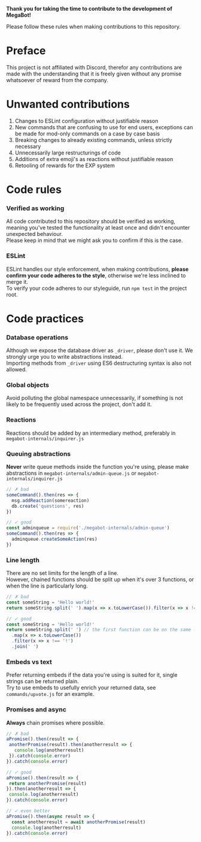 **Thank you for taking the time to contribute to the development of MegaBot!**

Please follow these rules when making contributions to this repository.

# Preface
This project is not affiliated with Discord, therefor any contributions are made with the understanding that it is freely given without any promise whatsoever of reward from the company.

# Unwanted contributions

1. Changes to ESLint configuration without justifiable reason
2. New commands that are confusing to use for end users, exceptions can be made for mod-only commands on a case by case basis
3. Breaking changes to already existing commands, unless strictly necessary 
4. Unnecessarily large restructurings of code
5. Additions of extra emoji's as reactions without justifiable reason
6. Retooling of rewards for the EXP system

# Code rules

### Verified as working

All code contributed to this repository should be verified as working, meaning you've tested the functionality at least once and didn't encounter unexpected behaviour.   
Please keep in mind that we might ask you to confirm if this is the case.

### ESLint

ESLint handles our style enforcement, when making contributions, **please confirm your code adheres to the style**, otherwise we're less inclined to merge it.   
To verify your code adheres to our styleguide, run `npm test` in the project root.

# Code practices

### Database operations

Although we expose the database driver as `_driver`, please don't use it. We strongly urge you to write abstractions instead.    
Importing methods from `_driver` using ES6 destructuring syntax is also not allowed.    

### Global objects

Avoid polluting the global namespace unnecessarily, if something is not likely to be frequently used across the project, don't add it.   

### Reactions
Reactions should be added by an intermediary method, preferably in `megabot-internals/inquirer.js`

### Queuing abstractions
**Never** write queue methods inside the function you're using, please make abstractions in `megabot-internals/admin-queue.js` or `megabot-internals/inquirer.js`

```js
// ✗ bad
someCommand().then(res => {
  msg.addReaction(somereaction)
  db.create('questions', res)
})
```

```js
// ✓ good
const adminqueue = require('./megabot-internals/admin-queue')
someCommand().then(res => {
  adminqueue.createSomeAction(res)
})
```

### Line length

There are no set limits for the length of a line.  
However, chained functions should be split up when it's over 3 functions, or when the line is particularly long.

```js
// ✗ bad
const someString = 'Hello world!'
return someString.split(' ').map(x => x.toLowerCase()).filter(x => x !== '!').join(' ')
```

```js
// ✓ good
const someString = 'Hello world!'
return someString.split(' ') // the first function can be on the same line
  .map(x => x.toLowerCase())
  .filter(x => x !== '!')
  .join(' ')
```

### Embeds vs text

Prefer returning embeds if the data you're using is suited for it, single strings can be returned plain.    
Try to use embeds to usefully enrich your returned data, see `commands/upvote.js` for an example.    

### Promises and async

**Always** chain promises where possible.   

```js
// ✗ bad
aPromise().then(result => {
 anotherPromise(result).then(anotherresult => {
   console.log(anotherresult)
 }).catch(console.error)
}).catch(console.error)
```

```js
// ✓ good
aPromise().then(result => {
 return anotherPromise(result)
}).then(anotherresult => {
 console.log(anotherresult)
}).catch(console.error)
```

```js
// ✓ even better
aPromise().then(async result => {
  const anotherresult = await anotherPromise(result)
  console.log(anotherresult)
}).catch(console.error)
```
